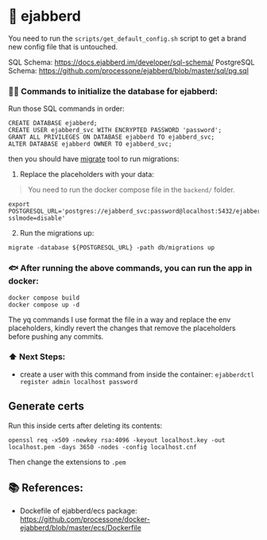 # 💬 ejabberd

You need to run the `scripts/get_default_config.sh` script to get a brand new config file that is untouched.

SQL Schema: https://docs.ejabberd.im/developer/sql-schema/
PostgreSQL Schema: https://github.com/processone/ejabberd/blob/master/sql/pg.sql

### 👨‍💻 Commands to initialize the database for ejabberd:

Run those SQL commands in order:

```
CREATE DATABASE ejabberd;
CREATE USER ejabberd_svc WITH ENCRYPTED PASSWORD 'password';
GRANT ALL PRIVILEGES ON DATABASE ejabberd TO ejabberd_svc;
ALTER DATABASE ejabberd OWNER TO ejabberd_svc;
```

then you should have [migrate](https://github.com/golang-migrate/migrate) tool to run migrations:

1. Replace the placeholders with your data:

> You need to run the docker compose file in the `backend/` folder.

```
export POSTGRESQL_URL='postgres://ejabberd_svc:password@localhost:5432/ejabberd?sslmode=disable'
```

2. Run the migrations up:

```
migrate -database ${POSTGRESQL_URL} -path db/migrations up
```

### 🐟 After running the above commands, you can run the app in docker:

```
docker compose build
docker compose up -d
```

The yq commands I use format the file in a way and replace the env placeholders, kindly revert the changes that remove the placeholders before pushing any commits.

### ⬆️ Next Steps:

- create a user with this command from inside the container: `ejabberdctl register admin localhost password`

## Generate certs

Run this inside certs after deleting its contents:

```
openssl req -x509 -newkey rsa:4096 -keyout localhost.key -out localhost.pem -days 3650 -nodes -config localhost.cnf
```

Then change the extensions to `.pem`

## 📚 References:

- Dockefile of ejabberd/ecs package: https://github.com/processone/docker-ejabberd/blob/master/ecs/Dockerfile
